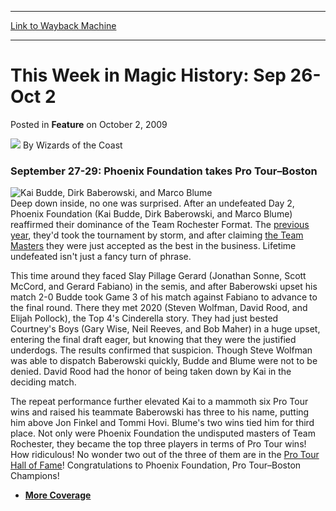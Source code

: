 
---
[Link to Wayback Machine](https://web.archive.org/web/20220120235721/https://magic.wizards.com/en/articles/archive/feature/week-magic-history-sep-26-oct-2-2009-10-02)

[_metadata_:wayback_url]:- "https://magic.wizards.com/en/articles/archive/feature/week-magic-history-sep-26-oct-2-2009-10-02"
[_metadata_:wayback_raw_url]:- "https://web.archive.org/web/20220120235721id_/https://magic.wizards.com/en/articles/archive/feature/week-magic-history-sep-26-oct-2-2009-10-02"
[_metadata_:wayback_capture_timestamp]:- "2022-01-20 23:57:21+00:00"
[_metadata_:description]:- "September 27-29: Phoenix Foundation takes Pro Tour–Boston Deep down inside, no one was surprised. After an undefeated Day 2, Phoenix Foundation (Kai Budde, Dirk Baberowski, and Marco Blume) reaffirmed their dominance of the Team Rochester Format. The previous year, they'd took the tournament by storm, and after claiming the Team Masters they were just accepted as the best in"
[_metadata_:generator]:- "Drupal 7 (http://drupal.org)"
---


This Week in Magic History: Sep 26-Oct 2
========================================



 Posted in **Feature**
 on October 2, 2009 






![](https://media.magic.wizards.com/styles/auth_small/public/images/person/wizards_author.jpg)
By Wizards of the Coast











### September 27-29: Phoenix Foundation takes Pro Tour–Boston


![Kai Budde, Dirk Baberowski, and Marco Blume](https://media.magic.wizards.com/image_legacy_migration/sideboard/images/ptbos02/725.jpg)  
Deep down inside, no one was surprised. After an undefeated Day 2, Phoenix Foundation (Kai Budde, Dirk Baberowski, and Marco Blume) reaffirmed their dominance of the Team Rochester Format. The [previous year](http://www.wizards.com/sideboard/event.asp?event=PTNY01), they'd took the tournament by storm, and after claiming [the Team Masters](http://www.wizards.com/Magic/Magazine/Article.aspx?x=sideboard/events/mastersosa02) they were just accepted as the best in the business. Lifetime undefeated isn't just a fancy turn of phrase.


This time around they faced Slay Pillage Gerard (Jonathan Sonne, Scott McCord, and Gerard Fabiano) in the semis, and after Baberowski upset his match 2-0 Budde took Game 3 of his match against Fabiano to advance to the final round. There they met 2020 (Steven Wolfman, David Rood, and Elijah Pollock), the Top 4's Cinderella story. They had just bested Courtney's Boys (Gary Wise, Neil Reeves, and Bob Maher) in a huge upset, entering the final draft eager, but knowing that they were the justified underdogs. The results confirmed that suspicion. Though Steve Wolfman was able to dispatch Baberowski quickly, Budde and Blume were not to be denied. David Rood had the honor of being taken down by Kai in the deciding match.


The repeat performance further elevated Kai to a mammoth six Pro Tour wins and raised his teammate Baberowski has three to his name, putting him above Jon Finkel and Tommi Hovi. Blume's two wins tied him for third place. Not only were Phoenix Foundation the undisputed masters of Team Rochester, they became the top three players in terms of Pro Tour wins! How ridiculous! No wonder two out of the three of them are in the [Pro Tour Hall of Fame](/en/articles/archive/event-coverage/2005-11-22-1)! Congratulations to Phoenix Foundation, Pro Tour–Boston Champions!


* [**More Coverage**](http://archive.wizards.com/Magic/Magazine/Article.aspx?x=sideboard/events/ptbos02)






